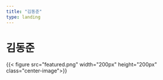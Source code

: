 ```yaml
---
title: "김동준"
type: landing
---
```

# 김동준

{{< figure src="featured.png" width="200px" height="200px" class="center-image">}}
